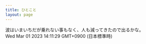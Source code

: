 ```yaml
---
title: ひとこと
layout: page
---
```

<div class="box" dt="1677647489012">
  波はいまいちだが乗れない事もなく、人も減ってきたので出るかな。
  <div class="content is-small">Wed Mar 01 2023 14:11:29 GMT+0900 (日本標準時)</div>
</div>